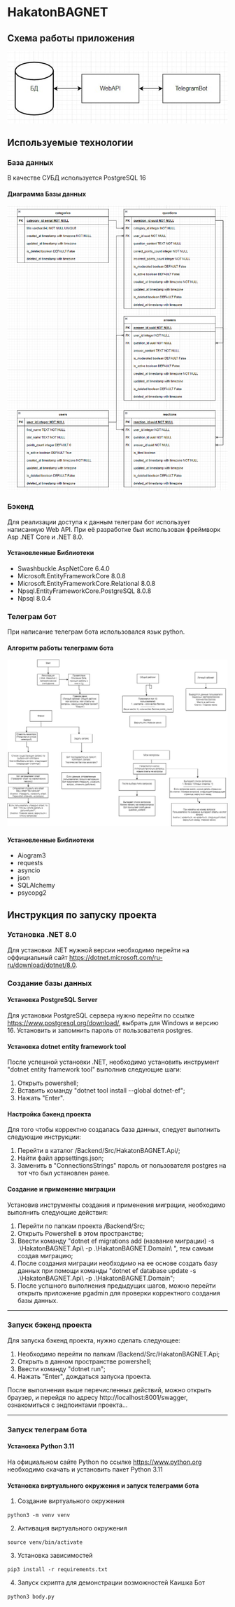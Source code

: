 # HakatonBAGNET

## Схема работы приложения
![alt text](s1.jpg)

## Используемые технологии

### База данных
В качестве СУБД используется PostgreSQL 16

#### Диаграмма Базы данных
![alt text](s2.png)

### Бэкенд
Для реализации доступа к данным телеграм бот использует написанную Web API. При её разработке был использован фреймворк Asp .NET Core и .NET 8.0.

#### Установленные Библиотеки
* Swashbuckle.AspNetCore 6.4.0
* Microsoft.EntityFrameworkCore 8.0.8
* Microsoft.EntityFrameworkCore.Relational 8.0.8
* Npsql.EntityFrameworkCore.PostgreSQL 8.0.8
* Npsql 8.0.4



### Телеграм бот
При написание телеграм бота использовался язык python.

#### Алгоритм работы телеграмм бота
![alt text](s3.jpg)

#### Установленные Библиотеки
* Aiogram3
* requests 
* asyncio
* json
* SQLAlchemy
* psycopg2

## Инструкция по запуску проекта

### Установка .NET 8.0
Для установки .NET нужной версии необходимо перейти на оффициальный сайт https://dotnet.microsoft.com/ru-ru/download/dotnet/8.0.

### Создание базы данных

#### Установка PostgreSQL Server
Для установки PostgreSQL сервера нужно перейти по ссылке https://www.postgresql.org/download/, выбрать для Windows и версию 16. Установить и запомнить пароль от пользователя postgres.

#### Установка dotnet entity framework tool
После успешной установки .NET, необходимо установить инструмент "dotnet entity framework tool" выполнив следующие шаги:
1. Открыть powershell;
2. Вставить команду "dotnet tool install --global dotnet-ef";
3. Нажать "Enter".

#### Настройка бэкенд проекта
Для того чтобы корректно создалась база данных, следует выполнить следующие инструкции:
1. Перейти в каталог /Backend/Src/HakatonBAGNET.Api/;
2. Найти файл appsettings.json;
3. Заменить в "ConnectionsStrings" пароль от пользователя postgres на тот что был установлен ранее.

#### Создание и применение миграции
Установив инструменты cоздания и применения миграции, необходимо выполнить следующие действия:
1. Перейти по папкам проекта /Backend/Src;
2. Открыть Powershell в этом пространстве;
3. Ввести команду "dotnet ef migrations add (название миграции) -s .\HakatonBAGNET.Api\ -p .\HakatonBAGNET.Domain\ ", тем самым создав миграцию; 
4. После создания миграции необходимо на ее основе создать базу данных при помощи команды "dotnet ef database update -s .\HakatonBAGNET.Api\ -p .\HakatonBAGNET.Domain\";
5. После успшного выполнения предыдущих шагов, можно перейти открыть приложение pgadmin для проверки корректного создания базы данных.

___


### Запуск бэкенд проекта
Для запуска бэкенд проекта, нужно сделать следующее:
1. Необходимо перейти по папкам /Backend/Src/HakatonBAGNET.Api;
2. Открыть в данном пространстве powershell;
3. Ввести команду "dotnet run";
4. Нажать "Enter", дождаться запуска проекта.

После выполнения выше перечисленных действий, можно открыть браузер, и перейдя по адресу http://localhost:8001/swagger, ознакомиться с эндпоинтами проекта...

___

### Запуск телеграм бота

#### Установка Python 3.11

На официальном сайте Python по ссылке https://www.python.org необходимо скачать и установить пакет Python 3.11

#### Установка виртуального окружения и запуск телеграмм бота

1. Создание виртуального окружения

```python3 -m venv venv```

2. Активация виртуального окружения

```source venv/bin/activate```

3. Установка зависимостей

```pip3 install -r requirements.txt```

4. Запуск скрипта для демонстрации возможностей Каишка Бот

```python3 body.py```




